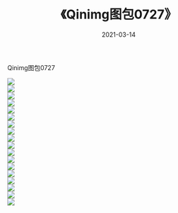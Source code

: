 ﻿---
layout: post
title:  《Qinimg图包0727》
date:   2021-03-14
img: http://imgx.orgx.ga/Qinimg图包/Qinimg图包0727/000.jpg
categories: [美女, 清纯, 唯美]
---

Qinimg图包0727

 ![](http://imgx.orgx.ga/Qinimg图包/Qinimg图包0727/001.jpg) <br>![](http://imgx.orgx.ga/Qinimg图包/Qinimg图包0727/002.jpg) <br>![](http://imgx.orgx.ga/Qinimg图包/Qinimg图包0727/003.jpg) <br>![](http://imgx.orgx.ga/Qinimg图包/Qinimg图包0727/004.jpg) <br>![](http://imgx.orgx.ga/Qinimg图包/Qinimg图包0727/005.jpg) <br>![](http://imgx.orgx.ga/Qinimg图包/Qinimg图包0727/006.jpg) <br>![](http://imgx.orgx.ga/Qinimg图包/Qinimg图包0727/007.jpg) <br>![](http://imgx.orgx.ga/Qinimg图包/Qinimg图包0727/008.jpg) <br>![](http://imgx.orgx.ga/Qinimg图包/Qinimg图包0727/009.jpg) <br>![](http://imgx.orgx.ga/Qinimg图包/Qinimg图包0727/010.jpg) <br>![](http://imgx.orgx.ga/Qinimg图包/Qinimg图包0727/011.jpg) <br>![](http://imgx.orgx.ga/Qinimg图包/Qinimg图包0727/012.jpg) <br>![](http://imgx.orgx.ga/Qinimg图包/Qinimg图包0727/013.jpg) <br>![](http://imgx.orgx.ga/Qinimg图包/Qinimg图包0727/014.jpg) <br>![](http://imgx.orgx.ga/Qinimg图包/Qinimg图包0727/015.jpg) <br>![](http://imgx.orgx.ga/Qinimg图包/Qinimg图包0727/016.jpg) <br>![](http://imgx.orgx.ga/Qinimg图包/Qinimg图包0727/017.jpg) <br>![](http://imgx.orgx.ga/Qinimg图包/Qinimg图包0727/018.jpg) <br>